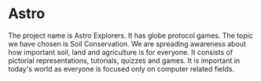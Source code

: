# Astro
The project name is Astro Explorers. It has globe protocol games. The topic we have chosen is Soil Conservation. We are spreading awareness about how important soil, land and agriculture is for everyone. It consists of pictorial representations, tutorials, quizzes and games. It is important in today's world as everyone is focused only on computer related fields.
